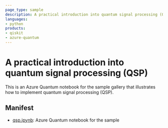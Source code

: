 ```yaml
---
page_type: sample
description: A practical introduction into quantum signal processing (QSP)
languages:
- python
products:
- qiskit
- azure-quantum
---
```


# A practical introduction into quantum signal processing (QSP)

This is an Azure Quantum notebook for the sample gallery that illustrates how to implement quantum signal processing (QSP).

## Manifest

- [qsp.ipynb](./qsp.ipynb): Azure Quantum notebook for the sample
